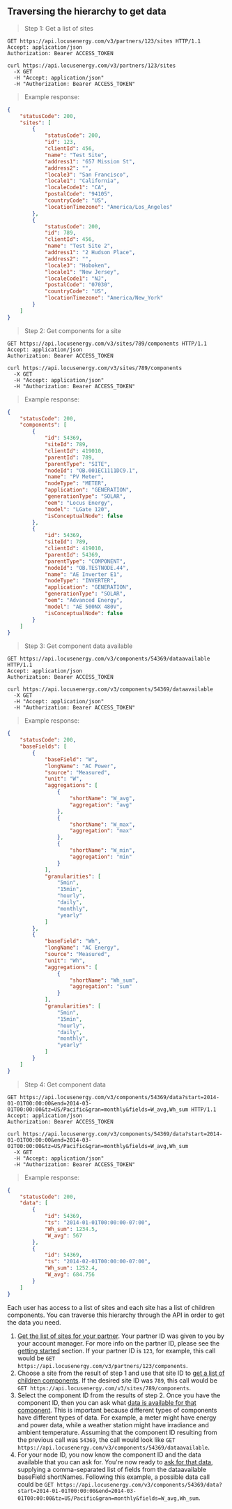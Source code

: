 ## Traversing the hierarchy to get data

> Step 1: Get a list of sites

```http
GET https://api.locusenergy.com/v3/partners/123/sites HTTP/1.1
Accept: application/json
Authorization: Bearer ACCESS_TOKEN
```

```shell
curl https://api.locusenergy.com/v3/partners/123/sites
  -X GET
  -H "Accept: application/json"
  -H "Authorization: Bearer ACCESS_TOKEN"
```

> Example response:

```json
{
    "statusCode": 200,
    "sites": [
        {
            "statusCode": 200,
            "id": 123,
            "clientId": 456,
            "name": "Test Site",
            "address1": "657 Mission St",
            "address2": "",
            "locale3": "San Francisco",
            "locale1": "California",
            "localeCode1": "CA",
            "postalCode": "94105",
            "countryCode": "US",
            "locationTimezone": "America/Los_Angeles"
        },
        {
            "statusCode": 200,
            "id": 789,
            "clientId": 456,
            "name": "Test Site 2",
            "address1": "2 Hudson Place",
            "address2": "",
            "locale3": "Hoboken",
            "locale1": "New Jersey",
            "localeCode1": "NJ",
            "postalCode": "07030",
            "countryCode": "US",
            "locationTimezone": "America/New_York"
        }
    ]
}
```

> Step 2: Get components for a site

```http
GET https://api.locusenergy.com/v3/sites/789/components HTTP/1.1
Accept: application/json
Authorization: Bearer ACCESS_TOKEN
```

```shell
curl https://api.locusenergy.com/v3/sites/789/components
  -X GET
  -H "Accept: application/json"
  -H "Authorization: Bearer ACCESS_TOKEN"
```

> Example response:

```json
{
    "statusCode": 200,
    "components": [
        {
            "id": 54369,
            "siteId": 789,
            "clientId": 419010,
            "parentId": 789,
            "parentType": "SITE",
            "nodeId": "OB.001EC1111DC9.1",
            "name": "PV Meter",
            "nodeType": "METER",
            "application": "GENERATION",
            "generationType": "SOLAR",
            "oem": "Locus Energy",
            "model": "LGate 120",
            "isConceptualNode": false
        },
        {
            "id": 54369,
            "siteId": 789,
            "clientId": 419010,
            "parentId": 54369,
            "parentType": "COMPONENT",
            "nodeId": "OB.TESTNODE.44",
            "name": "AE Inverter E1",
            "nodeType": "INVERTER",
            "application": "GENERATION",
            "generationType": "SOLAR",
            "oem": "Advanced Energy",
            "model": "AE 500NX 480V",
            "isConceptualNode": false
        }
    ]
}
```

> Step 3: Get component data available

```http
GET https://api.locusenergy.com/v3/components/54369/dataavailable HTTP/1.1
Accept: application/json
Authorization: Bearer ACCESS_TOKEN
```

```shell
curl https://api.locusenergy.com/v3/components/54369/dataavailable
  -X GET
  -H "Accept: application/json"
  -H "Authorization: Bearer ACCESS_TOKEN"
```

> Example response:

```json
{
    "statusCode": 200,
    "baseFields": [
        {
            "baseField": "W",
            "longName": "AC Power",
            "source": "Measured",
            "unit": "W",
            "aggregations": [
                {
                    "shortName": "W_avg",
                    "aggregation": "avg"
                },
                {
                    "shortName": "W_max",
                    "aggregation": "max"
                },
                {
                    "shortName": "W_min",
                    "aggregation": "min"
                }
            ],
            "granularities": [
                "5min",
                "15min",
                "hourly",
                "daily",
                "monthly",
                "yearly"
            ]
        },
        {
            "baseField": "Wh",
            "longName": "AC Energy",
            "source": "Measured",
            "unit": "Wh",
            "aggregations": [
                {
                    "shortName": "Wh_sum",
                    "aggregation": "sum"
                }
            ],
            "granularities": [
                "5min",
                "15min",
                "hourly",
                "daily",
                "monthly",
                "yearly"
            ]
        }
    ]
}
```

> Step 4: Get component data

```http
GET https://api.locusenergy.com/v3/components/54369/data?start=2014-01-01T00:00:00&end=2014-03-01T00:00:00&tz=US/Pacific&gran=monthly&fields=W_avg,Wh_sum HTTP/1.1
Accept: application/json
Authorization: Bearer ACCESS_TOKEN
```

```shell
curl https://api.locusenergy.com/v3/components/54369/data?start=2014-01-01T00:00:00&end=2014-03-01T00:00:00&tz=US/Pacific&gran=monthly&fields=W_avg,Wh_sum
  -X GET
  -H "Accept: application/json"
  -H "Authorization: Bearer ACCESS_TOKEN"
```

> Example response:

```json
{
    "statusCode": 200,
    "data": [
        {
            "id": 54369,
            "ts": "2014-01-01T00:00:00-07:00",
            "Wh_sum": 1234.5,
            "W_avg": 567
        },
        {
            "id": 54369,
            "ts": "2014-02-01T00:00:00-07:00",
            "Wh_sum": 1252.4,
            "W_avg": 684.756
        }
    ]
}
```

Each user has access to a list of sites and each site has a list of children components. You can traverse this hierarchy through the API in order to get the data you need.

1. [Get the list of sites for your partner](#get-partner-sites). Your partner ID was given to you by your account manager. For more info on the partner ID, please see the [getting started](#getting-started) section. If your partner ID is `123`, for example, this call would be `GET https://api.locusenergy.com/v3/partners/123/components`.
1. Choose a site from the result of step 1 and use that site ID to [get a list of children components](#get-site-components). If the desired site ID was `789`, this call would be `GET https://api.locusenergy.com/v3/sites/789/components`.
1. Select the component ID from the results of step 2. Once you have the component ID, then you can ask what [data is available for that component](#get-data-available-for-component). This is important because different types of components have different types of data. For example, a meter might have energy and power data, while a weather station might have irradiance and ambient temperature. Assuming that the component ID resulting from the previous call was `54369`, the call would look like `GET https://api.locusenergy.com/v3/components/54369/dataavailable`.
1. For your node ID, you now know the component ID and the data available that you can ask for. You're now ready to [ask for that data](#get-data-for-component), supplying a comma-separated list of fields from the dataavailable baseField shortNames. Following this example, a possible data call could be `GET https://api.locusenergy.com/v3/components/54369/data?start=2014-01-01T00:00:00&end=2014-03-01T00:00:00&tz=US/Pacific&gran=monthly&fields=W_avg,Wh_sum`.